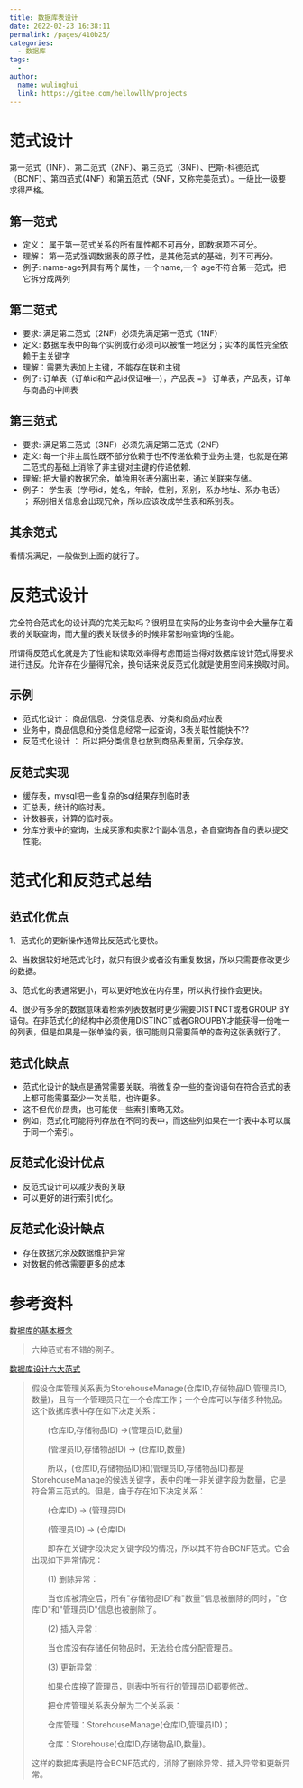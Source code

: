 ```yaml
---
title: 数据库表设计
date: 2022-02-23 16:38:11
permalink: /pages/410b25/
categories:
  - 数据库
tags:
  - 
author: 
  name: wulinghui
  link: https://gitee.com/hellowllh/projects
---
```

# 范式设计

第一范式（1NF）、第二范式（2NF）、第三范式（3NF）、巴斯-科德范式（BCNF）、第四范式(4NF）和第五范式（5NF，又称完美范式）。一级比一级要求得严格。

## 第一范式

- 定义： 属于第一范式关系的所有属性都不可再分，即数据项不可分。
- 理解： 第一范式强调数据表的原子性，是其他范式的基础，列不可再分。
- 例子:  name-age列具有两个属性，一个name,一个 age不符合第一范式，把它拆分成两列

## 第二范式

- 要求: 满足第二范式（2NF）必须先满足第一范式（1NF）
- 定义: 数据库表中的每个实例或行必须可以被惟一地区分；实体的属性完全依赖于主关键字
- 理解：需要为表加上主键，不能存在联和主键
- 例子:  订单表（订单id和产品id保证唯一），产品表   =》  订单表，产品表，订单与商品的中间表

## 第三范式

- 要求: 满足第三范式（3NF）必须先满足第二范式（2NF）
- 定义: 每一个非主属性既不部分依赖于也不传递依赖于业务主键，也就是在第二范式的基础上消除了非主键对主键的传递依赖.
- 理解: 把大量的数据冗余，单独用张表分离出来，通过关联来存储。 
- 例子：  学生表（学号id，姓名，年龄，性别，系别，系办地址、系办电话）   ； 系别相关信息会出现冗余，所以应该改成学生表和系别表。

## 其余范式

看情况满足，一般做到上面的就行了。



# 反范式设计

完全符合范式化的设计真的完美无缺吗？很明显在实际的业务查询中会大量存在着表的关联查询，而大量的表关联很多的时候非常影响查询的性能。

所谓得反范式化就是为了性能和读取效率得考虑而适当得对数据库设计范式得要求进行违反。允许存在少量得冗余，换句话来说反范式化就是使用空间来换取时间。

## 示例

- 范式化设计： 商品信息、分类信息表、分类和商品对应表
- 业务中，商品信息和分类信息经常一起查询，3表关联性能快不??
- 反范式化设计 ： 所以把分类信息也放到商品表里面，冗余存放。

## 反范式实现

- 缓存表，mysql把一些复杂的sql结果存到临时表
- 汇总表，统计的临时表。
- 计数器表，计算的临时表。
- 分库分表中的查询，生成买家和卖家2个副本信息，各自查询各自的表以提交性能。

# 范式化和反范式总结

## 范式化优点

1、范式化的更新操作通常比反范式化要快。

2、当数据较好地范式化时，就只有很少或者没有重复数据，所以只需要修改更少的数据。

3、范式化的表通常更小，可以更好地放在内存里，所以执行操作会更快。

4、很少有多余的数据意味着检索列表数据时更少需要DISTINCT或者GROUP BY语句。在非范式化的结构中必须使用DISTINCT或者GROUPBY才能获得一份唯一的列表，但是如果是一张单独的表，很可能则只需要简单的查询这张表就行了。

## 范式化缺点

- 范式化设计的缺点是通常需要关联。稍微复杂一些的查询语句在符合范式的表上都可能需要至少一次关联，也许更多。
- 这不但代价昂贵，也可能使一些索引策略无效。
- 例如，范式化可能将列存放在不同的表中，而这些列如果在一个表中本可以属于同一个索引。 



## 反范式化设计优点

- 反范式设计可以减少表的关联
- 可以更好的进行索引优化。

## 反范式化设计缺点

- 存在数据冗余及数据维护异常
- 对数据的修改需要更多的成本



# 参考资料

[数据库的基本概念](https://zgcr.gitlab.io/2019/06/23/shu-ju-ku-liu-chong-fan-shi-xiang-jie-1nf-2nf-3nf-bcnf-4nf-5nf/)

> 六种范式有不错的例子。

[数据库设计六大范式](https://www.cnblogs.com/Diyo/p/11414424.html)

> 假设仓库管理关系表为StorehouseManage(仓库ID,存储物品ID,管理员ID,数量)，且有一个管理员只在一个仓库工作；一个仓库可以存储多种物品。这个数据库表中存在如下决定关系：
>
> 　　(仓库ID,存储物品ID) →(管理员ID,数量)
>
> 　　(管理员ID,存储物品ID) → (仓库ID,数量)
>
> 　　所以，(仓库ID,存储物品ID)和(管理员ID,存储物品ID)都是StorehouseManage的候选关键字，表中的唯一非关键字段为数量，它是符合第三范式的。但是，由于存在如下决定关系：
>
> 　　(仓库ID) → (管理员ID)
>
> 　　(管理员ID) → (仓库ID)
>
> 　　即存在关键字段决定关键字段的情况，所以其不符合BCNF范式。它会出现如下异常情况：
>
> 　　(1) 删除异常：
>
> 　　当仓库被清空后，所有"存储物品ID"和"数量"信息被删除的同时，"仓库ID"和"管理员ID"信息也被删除了。
>
> 　　(2) 插入异常：
>
> 　　当仓库没有存储任何物品时，无法给仓库分配管理员。
>
> 　　(3) 更新异常：
>
> 　　如果仓库换了管理员，则表中所有行的管理员ID都要修改。
>
> 　　把仓库管理关系表分解为二个关系表：
>
> 　　仓库管理：StorehouseManage(仓库ID,管理员ID)；
>
> 　　仓库：Storehouse(仓库ID,存储物品ID,数量)。
>
> 这样的数据库表是符合BCNF范式的，消除了删除异常、插入异常和更新异常。

